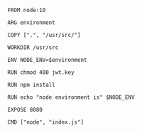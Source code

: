 <h1 class="title" style="display:none">Dockerfile Node.js</h1>

```
FROM node:10

ARG environment

COPY [".", "/usr/src/"]

WORKDIR /usr/src

ENV NODE_ENV=$environment

RUN chmod 400 jwt.key

RUN npm install

RUN echo "node environment is" $NODE_ENV

EXPOSE 8080

CMD ["node", "index.js"]

```